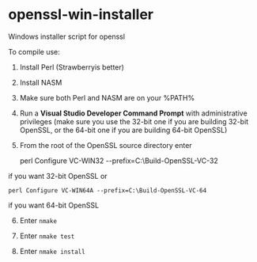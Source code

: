 # openssl-win-installer

Windows installer script for openssl

To compile use:

1. Install Perl (Strawberryis better)
    
2. Install NASM
    
3. Make sure both Perl and NASM are on your %PATH%
    
4. Run a **Visual Studio Developer Command Prompt** with administrative privileges (make sure you use the 32-bit one if you are building 32-bit OpenSSL, or the 64-bit one if you are building 64-bit OpenSSL)

5. From the root of the OpenSSL source directory enter
    
    perl Configure VC-WIN32 --prefix=C:\Build-OpenSSL-VC-32
        
if you want 32-bit OpenSSL or 

    perl Configure VC-WIN64A --prefix=C:\Build-OpenSSL-VC-64

if you want 64-bit OpenSSL

6. Enter ```nmake```

7. Enter ```nmake test```

8. Enter ```nmake install```
